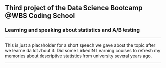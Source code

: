 ## Third project of the Data Science Bootcamp @WBS Coding School
### Learning and speaking about statistics and A/B testing

---

This is just  a placeholder for a short speech we gave about the topic after we learne da lot about it. 
Did some LinkedIN Learning courses to refresh my memories about descriptive statistics from university several years ago.

---
